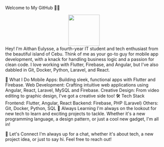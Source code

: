 Welcome to My GitHub 👨‍💻
<div id="header" align="center">
  <img src="https://media.giphy.com/media/M9gbBd9nbDrOTu1Mqx/giphy.gif" width="100"/>
</div>
Hey! I'm Aithan Eulysse, a fourth-year IT student and tech enthusiast from the beautiful island of Cebu. Think of me as your go-to guy for mobile app development, with a knack for handling business logic and a passion for clean code. I love working with Flutter, Firebase, and Angular, but I've also dabbled in Git, Docker, Python, Laravel, and React.

🎨 What I Do
Mobile Apps: Building sleek, functional apps with Flutter and Firebase.
Web Development: Crafting intuitive web applications using Angular, React, Laravel, MySQL and Firebase.
Creative Design: From video editing to graphic design, I've got a creative side too!
🛠️ Tech Stack
Frontend: Flutter, Angular, React
Backend: Firebase, PHP (Laravel)
Others: Git, Docker, Python, SQL
🌱 Always Learning
I'm always on the lookout for new tech to learn and exciting projects to tackle. Whether it's a new programming language, a design pattern, or just a cool new gadget, I'm all in!

💬 Let's Connect
I'm always up for a chat, whether it's about tech, a new project idea, or just to say hi. Feel free to reach out!

